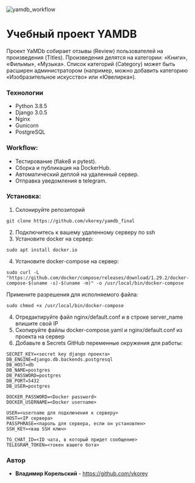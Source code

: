 ![yamdb_workflow](https://github.com/vkorey/yamdb_final/actions/workflows/yamdb_workflow.yml/badge.svg)



# Учебный проект YAMDB
Проект YaMDb собирает отзывы (Review) пользователей на произведения (Titles). 
Произведения делятся на категории: «Книги», «Фильмы», «Музыка». 
Список категорий (Category) может быть расширен администратором (например, можно добавить категорию «Изобразительное искусство» или «Ювелирка»).

### Технологии
- Python 3.8.5
- Django 3.0.5
- Nginx
- Gunicorn
- PostgreSQL

### Workflow:
- Тестирование (flake8 и pytest).
- Сборка и публикация на DockerHub.
- Автоматический деплой на удаленный сервер.
- Отправка уведомления в telegram.

### Установка:
1. Склонируйте репозиторий
```
git clone https://github.com/vkorey/yamdb_final
```
2. Подключитесь к вашему удаленному серверу по ssh
3. Установите docker на сервер:
```
sudo apt install docker.io 
```
4. Установите docker-compose на сервер:
```
sudo curl -L "https://github.com/docker/compose/releases/download/1.29.2/docker-compose-$(uname -s)-$(uname -m)" -o /usr/local/bin/docker-compose
```
Примените разрешения для исполняемого файла:
```
sudo chmod +x /usr/local/bin/docker-compose
```
4. Отредактируйте файл nginx/default.conf и в строке server_name впишите свой IP
5. Скопируйте файлы docker-compose.yaml и nginx/default.conf из проекта на сервер
6. Добавьте в Secrets GitHub переменные окружения для работы:
```
SECRET_KEY=<secret key django проекта>
DB_ENGINE=django.db.backends.postgresql
DB_HOST=db
DB_NAME=postgres
DB_PASSWORD=postgres
DB_PORT=5432
DB_USER=postgres

DOCKER_PASSWORD=<Docker password>
DOCKER_USERNAME=<Docker username>

USER=<username для подключения к серверу>
HOST=<IP сервера>
PASSPHRASE=<пароль для сервера, если он установлен>
SSH_KEY=<ваш SSH ключ>

TG_CHAT_ID=<ID чата, в который придет сообщение>
TELEGRAM_TOKEN=<токен вашего бота>
```

### Автор

* **Владимир Корельский** - https://github.com/vkorey
